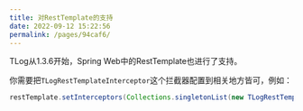 ```yaml
---
title: 对RestTemplate的支持
date: 2022-09-12 15:22:56
permalink: /pages/94caf6/
---
```


TLog从1.3.6开始，Spring Web中的RestTemplate也进行了支持。

你需要把`TLogRestTemplateInterceptor`这个拦截器配置到相关地方皆可，例如：

```java
restTemplate.setInterceptors(Collections.singletonList(new TLogRestTemplateInterceptor()));
```